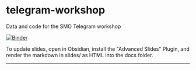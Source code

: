 # telegram-workshop
Data and code for the SMO Telegram workshop

[![Binder](https://mybinder.org/badge_logo.svg)](https://mybinder.org/v2/gh/Leibniz-HBI/telegram-workshop/HEAD)

To update slides, open in Obsidian, install the "Advanced Slides" Plugin, and render the markdown in slides/ as HTML into the docs folder.

---

